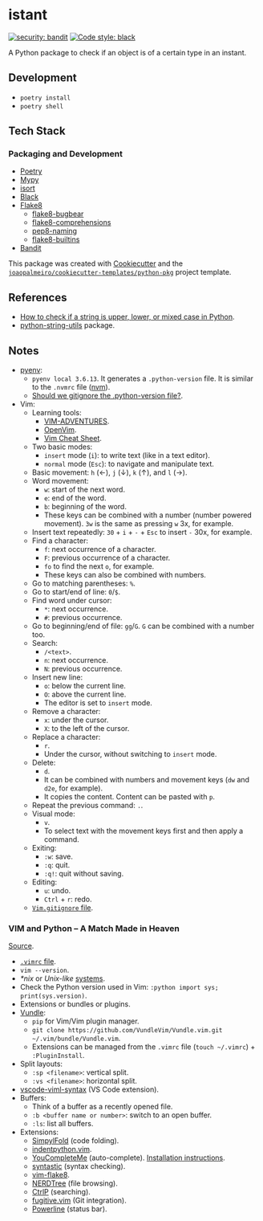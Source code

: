 # istant

[![security: bandit](https://img.shields.io/badge/security-bandit-yellow.svg)](https://github.com/PyCQA/bandit)
[![Code style: black](https://img.shields.io/badge/code%20style-black-000000.svg)](https://github.com/psf/black)

A Python package to check if an object is of a certain type in an instant.

## Development

- `poetry install`
- `poetry shell`

## Tech Stack

### Packaging and Development

- [Poetry](https://python-poetry.org/)
- [Mypy](http://mypy-lang.org/)
- [isort](https://pycqa.github.io/isort/)
- [Black](https://github.com/psf/black)
- [Flake8](https://flake8.pycqa.org/)
  - [flake8-bugbear](https://github.com/PyCQA/flake8-bugbear)
  - [flake8-comprehensions](https://github.com/adamchainz/flake8-comprehensions)
  - [pep8-naming](https://github.com/PyCQA/pep8-naming)
  - [flake8-builtins](https://github.com/gforcada/flake8-builtins)
- [Bandit](https://bandit.readthedocs.io/)

This package was created with [Cookiecutter](https://github.com/audreyr/cookiecutter) and the [`joaopalmeiro/cookiecutter-templates/python-pkg`](https://github.com/joaopalmeiro/cookiecutter-templates) project template.

## References

- [How to check if a string is upper, lower, or mixed case in Python](kite.com/python/answers/how-to-check-if-a-string-is-upper,-lower,-or-mixed-case-in-python).
- [python-string-utils](https://github.com/daveoncode/python-string-utils) package.

## Notes

- [pyenv](https://github.com/pyenv/pyenv):
  - `pyenv local 3.6.13`. It generates a `.python-version` file. It is similar to the `.nvmrc` file ([nvm](https://github.com/nvm-sh/nvm)).
  - [Should we gitignore the .python-version file?](https://stackoverflow.com/questions/54315206/should-we-gitignore-the-python-version-file).
- Vim:
  - Learning tools:
    - [VIM-ADVENTURES](https://vim-adventures.com/).
    - [OpenVim](https://www.openvim.com/).
    - [Vim Cheat Sheet](https://vim.rtorr.com/).
  - Two basic modes:
    - `insert` mode (`i`): to write text (like in a text editor).
    - `normal` mode (`Esc`): to navigate and manipulate text.
  - Basic movement: `h` (←), `j` (↓), `k` (↑), and `l` (→).
  - Word movement:
    - `w`: start of the next word.
    - `e`: end of the word.
    - `b`: beginning of the word.
    - These keys can be combined with a number (number powered movement). `3w` is the same as pressing `w` 3x, for example.
  - Insert text repeatedly: `30` + `i` + `-` + `Esc` to insert `-` 30x, for example.
  - Find a character:
    - `f`: next occurrence of a character.
    - `F`: previous occurrence of a character.
    - `fo` to find the next `o`, for example.
    - These keys can also be combined with numbers.
  - Go to matching parentheses: `%`.
  - Go to start/end of line: `0`/`$`.
  - Find word under cursor:
    - `*`: next occurrence.
    - `#`: previous occurrence.
  - Go to beginning/end of file: `gg`/`G`. `G` can be combined with a number too.
  - Search:
    - `/<text>`.
    - `n`: next occurrence.
    - `N`: previous occurrence.
  - Insert new line:
    - `o`: below the current line.
    - `O`: above the current line.
    - The editor is set to `insert` mode.
  - Remove a character:
    - `x`: under the cursor.
    - `X`: to the left of the cursor.
  - Replace a character:
    - `r`.
    - Under the cursor, without switching to `insert` mode.
  - Delete:
    - `d`.
    - It can be combined with numbers and movement keys (`dw` and `d2e`, for example).
    - It copies the content. Content can be pasted with `p`.
  - Repeat the previous command: `.`.
  - Visual mode:
    - `v`.
    - To select text with the movement keys first and then apply a command.
  - Exiting:
    - `:w`: save.
    - `:q`: quit.
    - `:q!`: quit without saving.
  - Editing:
    - `u`: undo.
    - `Ctrl` + `r`: redo.
  - [`Vim.gitignore` file](https://github.com/github/gitignore/blob/master/Global/Vim.gitignore).

### VIM and Python – A Match Made in Heaven

[Source](https://realpython.com/vim-and-python-a-match-made-in-heaven/).

- [`.vimrc` file](https://github.com/j1z0/vim-config/blob/master/vimrc).
- `vim --version`.
- _\*nix_ or _Unix-like_ [systems](https://en.wikipedia.org/wiki/Unix-like).
- Check the Python version used in Vim: `:python import sys; print(sys.version)`.
- Extensions or bundles or plugins.
- [Vundle](https://github.com/VundleVim/Vundle.vim):
  - `pip` for Vim/Vim plugin manager.
  - `git clone https://github.com/VundleVim/Vundle.vim.git ~/.vim/bundle/Vundle.vim`.
  - Extensions can be managed from the `.vimrc` file (`touch ~/.vimrc`) + `:PluginInstall`.
- Split layouts:
  - `:sp <filename>`: vertical split.
  - `:vs <filename>`: horizontal split.
- [vscode-viml-syntax](https://marketplace.visualstudio.com/items?itemName=dunstontc.viml) (VS Code extension).
- Buffers:
  - Think of a buffer as a recently opened file.
  - `:b <buffer name or number>`: switch to an open buffer.
  - `:ls`: list all buffers.
- Extensions:
  - [SimpylFold](https://github.com/tmhedberg/SimpylFold) (code folding).
  - [indentpython.vim](https://github.com/vim-scripts/indentpython.vim).
  - [YouCompleteMe](https://github.com/ycm-core/YouCompleteMe) (auto-complete). [Installation instructions](https://github.com/ycm-core/YouCompleteMe#macos).
  - [syntastic](https://github.com/vim-syntastic/syntastic) (syntax checking).
  - [vim-flake8](https://github.com/nvie/vim-flake8).
  - [NERDTree](https://github.com/preservim/nerdtree) (file browsing).
  - [CtrlP](https://github.com/ctrlpvim/ctrlp.vim) (searching).
  - [fugitive.vim](https://github.com/tpope/vim-fugitive) (Git integration).
  - [Powerline](https://github.com/powerline/powerline) (status bar).
